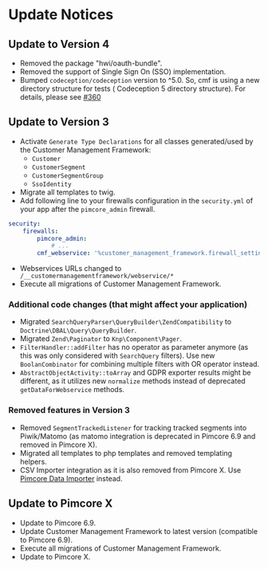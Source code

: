 # Update Notices

## Update to Version 4
- Removed the package "hwi/oauth-bundle".
- Removed the support of  Single Sign On (SSO) implementation.
- Bumped `codeception/codeception` version to ^5.0. So, cmf is using a new directory structure for tests (
  Codeception 5 directory structure). For details, please see [#360](https://github.com/pimcore/customer-data-framework/pull/360)

## Update to Version 3
- Activate `Generate Type Declarations` for all classes generated/used by the Customer Management Framework:
  - `Customer`
  - `CustomerSegment`
  - `CustomerSegmentGroup`
  - `SsoIdentity`
- Migrate all templates to twig.
- Add following line to your firewalls configuration in the `security.yml` of your app after the `pimcore_admin` firewall.
```yml 
security:
    firewalls:
        pimcore_admin: 
            # ...
        cmf_webservice: '%customer_management_framework.firewall_settings%'
``` 
- Webservices URLs changed to ` /__customermanagementframework/webservice/*`
- Execute all migrations of Customer Management Framework.

### Additional code changes (that might affect your application)
- Migrated `SearchQueryParser\QueryBuilder\ZendCompatibility` to `Doctrine\DBAL\Query\QueryBuilder`.
- Migrated `Zend\Paginator` to `Knp\Component\Pager`.  
- `FilterHandler::addFilter` has no operator as parameter anymore (as this was only considered with `SearchQuery` filters). 
  Use new `BoolanCombinator` for combining multiple filters with OR operator instead. 
- `AbstractObjectActivity::toArray` and GDPR exporter results might be different, as it utilizes new `normalize` methods 
  instead of deprecated `getDataForWebservice` methods.

### Removed features in Version 3   
- Removed `SegmentTrackedListener` for tracking tracked segments into Piwik/Matomo
  (as matomo integration is deprecated in Pimcore 6.9 and removed in Pimcore X).
- Migrated all templates to php templates and removed templating helpers.
- CSV Importer integration as it is also removed from Pimcore X. Use 
  [Pimcore Data Importer](https://github.com/pimcore/data-importer) instead.


## Update to Pimcore X
- Update to Pimcore 6.9.
- Update Customer Management Framework to latest version (compatible to Pimcore 6.9).
- Execute all migrations of Customer Management Framework.
- Update to Pimcore X.
